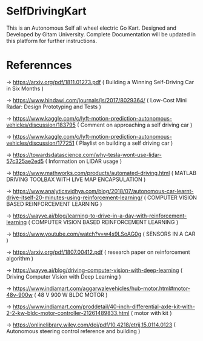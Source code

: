 # SelfDrivingKart
This is an Autonomous Self all wheel electric Go Kart. Designed and Developed by Gitam University. Complete Documentation will be updated in this platform for further instructions.

# Referennces 
-> https://arxiv.org/pdf/1811.01273.pdf ( Building a Winning Self-Driving Car in Six Months )

-> https://www.hindawi.com/journals/js/2017/8029364/ ( Low-Cost Mini Radar: Design Prototyping and Tests )

-> https://www.kaggle.com/c/lyft-motion-prediction-autonomous-vehicles/discussion/183795 ( Comment on approaching a self driving car )

-> https://www.kaggle.com/c/lyft-motion-prediction-autonomous-vehicles/discussion/177251 ( Playlist on building a self driving car )
 
-> https://towardsdatascience.com/why-tesla-wont-use-lidar-57c325ae2ed5 ( Information on LIDAR usage )

-> https://www.mathworks.com/products/automated-driving.html ( MATLAB DRIVING TOOLBAX WITH LIVE MAP ENCAPSULATION )

-> https://www.analyticsvidhya.com/blog/2018/07/autonomous-car-learnt-drive-itself-20-minutes-using-reinforcement-learning/ ( COMPUTER VISION BASED REINFORCEMENT LEARNING )

-> https://wayve.ai/blog/learning-to-drive-in-a-day-with-reinforcement-learning  ( COMPUTER VISION BASED REINFORCEMENT LEARNING )

-> https://www.youtube.com/watch?v=w4s9LSoAG0g ( SENSORS IN A CAR )

-> https://arxiv.org/pdf/1807.00412.pdf ( research paper on reinforcement algorithm )

-> https://wayve.ai/blog/driving-computer-vision-with-deep-learning ( Driving Computer Vision with Deep Learning )

-> https://www.indiamart.com/aggarwalevehicles/hub-motor.html#motor-48v-900w ( 48 V 900 W BLDC MOTOR )

-> https://www.indiamart.com/proddetail/40-inch-differential-axle-kit-with-2-2-kw-bldc-motor-controller-21261489833.html ( motor with kit )

-> https://onlinelibrary.wiley.com/doi/pdf/10.4218/etrij.15.0114.0123 ( Autonomous steering control reference and building )

